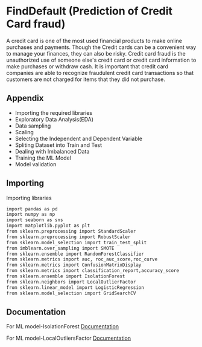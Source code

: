 
# FindDefault (Prediction of Credit Card fraud)

A credit card is one of the most used financial products to make online purchases and
payments. Though the Credit cards can be a convenient way to manage your finances, they can
also be risky. Credit card fraud is the unauthorized use of someone else&#39;s credit card or credit
card information to make purchases or withdraw cash.
It is important that credit card companies are able to recognize fraudulent credit card
transactions so that customers are not charged for items that they did not purchase.


## Appendix

- Importing the required libraries
- Exploratory Data Analysis(EDA)
- Data sampling
- Scaling
- Selecting the Independent and Dependent Variable
- Spliting Dataset into Train and Test
- Dealing with Imbalanced Data
- Training the ML Model
- Model validation
## Importing

Importing libraries 

```bash
import pandas as pd
import numpy as np
import seaborn as sns
import matplotlib.pyplot as plt
from sklearn.preprocessing import StandardScaler
from sklearn.preprocessing import RobustScaler
from sklearn.model_selection import train_test_split
from imblearn.over_sampling import SMOTE
from sklearn.ensemble import RandomForestClassifier
from sklearn.metrics import auc, roc_auc_score,roc_curve
from sklearn.metrics import ConfusionMatrixDisplay
from sklearn.metrics import classification_report,accuracy_score
from sklearn.ensemble import IsolationForest
from sklearn.neighbors import LocalOutlierFactor
from sklearn.linear_model import LogisticRegression
from sklearn.model_selection import GridSearchCV
```
    
## Documentation

For ML model-IsolationForest [Documentation](https://scikit-learn.org/stable/modules/outlier_detection.html#isolation-forest)

For ML model-LocalOutliersFactor [Documentation](https://scikit-learn.org/stable/auto_examples/neighbors/plot_lof_outlier_detection.)







